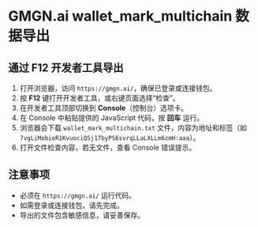 
# GMGN.ai wallet_mark_multichain 数据导出

## 通过 F12 开发者工具导出

1. 打开浏览器，访问 `https://gmgn.ai/`，确保已登录或连接钱包。
2. 按 **F12** 键打开开发者工具，或右键页面选择“检查”。
3. 在开发者工具顶部切换到 **Console**（控制台）选项卡。
4. 在 Console 中粘贴提供的 JavaScript 代码，按 **回车** 运行。
5. 浏览器会下载 `wallet_mark_multichain.txt` 文件，内容为地址和标签（如 `7vgLiMobieR1KvuociQSj17byPS6svrqLLaLXLLm6zmH:aaa`）。
6. 打开文件检查内容，若无文件，查看 Console 错误提示。

## 注意事项
- 必须在 `https://gmgn.ai/` 运行代码。
- 如需登录或连接钱包，请先完成。
- 导出的文件包含敏感信息，请妥善保存。
